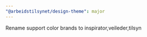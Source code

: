 ```yaml
---
"@arbeidstilsynet/design-theme": major
---
```


Rename support color brands to inspirator,veileder,tilsyn
